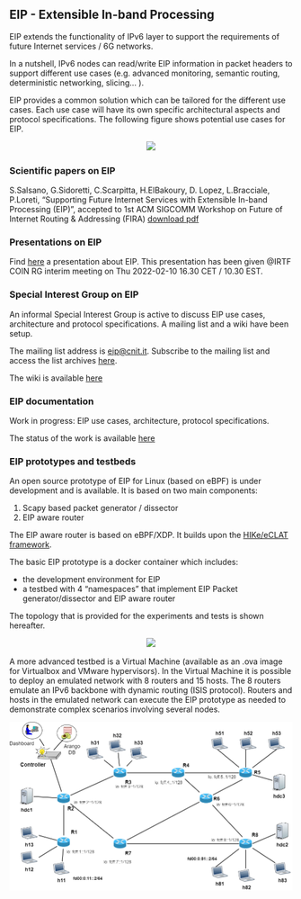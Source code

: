 ## EIP - Extensible In-band Processing

EIP extends the functionality of IPv6 layer to support the requirements of future Internet services / 6G networks.

In a nutshell, IPv6 nodes can read/write EIP information in packet headers to support different use cases (e.g. advanced monitoring, semantic routing, deterministic networking, slicing... ).

EIP provides a common solution which can be tailored for the different use cases. Each use case will have its own specific architectural aspects and protocol specifications. The following figure shows potential use cases for EIP.

<!---
![EIP use cases](<https://docs.google.com/drawings/d/e/2PACX-1vSltSccUQoU0ttVh_yf-werFMzx65vlne-uAJlZpjDent1-g9Yr9qoOCYB0EkhzJ3ZFi2ANvw6_m7P4/pub?w=642
&h=447>)
![EIP use cases](<https://docs.google.com/drawings/d/e/2PACX-1vSltSccUQoU0ttVh_yf-werFMzx65vlne-uAJlZpjDent1-g9Yr9qoOCYB0EkhzJ3ZFi2ANvw6_m7P4/pub?w=449&h=313>)

<center><img src="https://docs.google.com/drawings/d/e/2PACX-1vSltSccUQoU0ttVh_yf-werFMzx65vlne-uAJlZpjDent1-g9Yr9qoOCYB0EkhzJ3ZFi2ANvw6_m7P4/pub?w=395&amp;h=262"></center>

https://docs.google.com/drawings/d/1ctZaFKg3NlQ3J1ux1yz0nQMAYlKPj_ZzqL-1X3w97SA/edit

--->

<center><img src="https://docs.google.com/drawings/d/e/2PACX-1vRzyk0pEHVKmhhyfn6C396nUHrKkmnv4ZFWBaRq2QLJWpyiZ4p-GTBmn76rKHIxlC0nrUiiXDeYaiLn/pub?w=395&amp;h=262"></center>

### Scientific papers on EIP

S.Salsano, G.Sidoretti, C.Scarpitta, H.ElBakoury, D. Lopez, L.Bracciale, P.Loreti,
“Supporting Future Internet Services with Extensible In-band Processing (EIP)”,
accepted to 1st ACM SIGCOMM Workshop on Future of Internet Routing & Addressing (FIRA) [download pdf](https://tinyurl.com/eip-paper )

### Presentations on EIP

Find [here](https://tinyurl.com/eip4coinrg) a presentation about EIP. This presentation has been given @IRTF COIN RG interim meeting on Thu 2022-02-10 16.30 CET / 10.30 EST. 


### Special Interest Group on EIP

An informal Special Interest Group is active to discuss EIP use cases, architecture and protocol specifications. A mailing list and a wiki have been setup.

The mailing list address is [eip@cnit.it](mailto:eip@cnit.it). Subscribe to the mailing list and access the list archives [here](http://postino.cnit.it/cgi-bin/mailman/listinfo/eip).

The wiki is available [here](https://github.com/eip-home/eip/wiki)

### EIP documentation 

Work in progress: EIP use cases, architecture, protocol specifications.

The status of the work is available [here](https://github.com/eip-home/eip/wiki/EIP-documentation)

### EIP prototypes and testbeds

An open source prototype of EIP for Linux (based on eBPF) is under development and is available.
It is based on two main components:

1) Scapy based packet generator / dissector
2) EIP aware router

The EIP aware router is based on eBPF/XDP. It builds upon the [HIKe/eCLAT framework](https://hike-eclat.readthedocs.io/).

The basic EIP prototype is a docker container which includes:
- the development environment for EIP 
- a testbed with 4 “namespaces” that implement EIP Packet generator/dissector and EIP aware router

The topology that is provided for the experiments and tests is shown hereafter.

<!--- img source :
      https://docs.google.com/drawings/d/10RUFpz28TDxJ-PgvMalNpm3tdtjR0NooK93X4GYNeI8 
      export the slide as .png, and upload in docs/images with the same name --->
<!---
![basic-EIP-testbed.png](<./images/basic-EIP-testbed.png>)

<center><img src="https://docs.google.com/drawings/d/e/2PACX-1vRfqnSlb0n8yimc4XHUEBHkQoZykFunajJeiAZoSuArt0wDYQUeA6HelRWCCsDA9fgU-fXmJouu7kr6/pub?w=776&h=330" width="610"></center> 

---> 

<center><img src="https://docs.google.com/drawings/d/e/2PACX-1vSRh_kXeinLz-iBbCwUXJ6_B3vTdywlMUmLE6fdv3mgmY4lfZG5ImUclpR6fHVyTeWk6RrNqyWiZUPZ/pub?w=862&h=167" width="610"></center> 




A more advanced testbed is a Virtual Machine (available as an .ova image for Virtualbox and VMware hypervisors). In the Virtual Machine it is possible to deploy an emulated network with 8 routers and 15 hosts. The 8 routers emulate an IPv6 backbone with dynamic routing (ISIS protocol). Routers and hosts in the emulated network can execute the EIP prototype as needed to demonstrate complex scenarios involving several nodes.

<!--- img source :
      https://www.draw.io/?page-id=J9w6RV8opG_2WJOp4QM1&scale=auto#G1BnzbsuEpvA3uBNfi-l9xWqG1N0aWO_Nh
      export the slide as .png, and upload in docs/images with the same name --->
<center><img src="./images/hpsr2020-tutorial-with-control-plane.png" width="610"></center>


